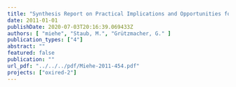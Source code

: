 ```yaml
---
title: "Synthesis Report on Practical Implications and Opportunities for Transfer to Field Scale"
date: 2011-01-01
publishDate: 2020-07-03T20:16:39.069433Z
authors: [ "miehe", "Staub, M.", "Grützmacher, G." ]
publication_types: ["4"]
abstract: ""
featured: false
publication: ""
url_pdf: "../../../pdf/Miehe-2011-454.pdf"
projects: ["oxired-2"]
---
```


